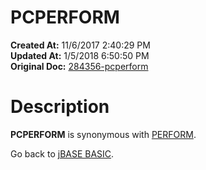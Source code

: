# PCPERFORM

**Created At:** 11/6/2017 2:40:29 PM  
**Updated At:** 1/5/2018 6:50:50 PM  
**Original Doc:** [284356-pcperform](https://docs.jbase.com/36868-jbase-basic/284356-pcperform)  


# Description

**PCPERFORM** is synonymous with [PERFORM](269198-execute).



Go back to [jBASE BASIC](263498-jbase-basic).
